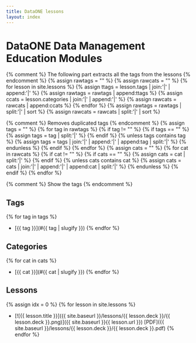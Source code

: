 ```yaml
---
title: DataONE lessons
layout: index
---
```


# DataONE Data Management Education Modules

{% comment %}
The following part extracts all the tags from the lessons
{% endcomment %}
{% assign rawtags = "" %}
{% assign rawcats = "" %}
{% for lesson in site.lessons %}
	{% assign ttags = lesson.tags | join:'|' | append:'|' %}
	{% assign rawtags = rawtags | append:ttags %}
	{% assign ccats = lesson.categories | join:'|' | append:'|' %}
	{% assign rawcats = rawcats | append:ccats %}
{% endfor %}
{% assign rawtags = rawtags | split:'|' | sort %}
{% assign rawcats = rawcats | split:'|' | sort %}

{% comment %}
Removes duplicated tags
{% endcomment %}
{% assign tags = "" %}
{% for tag in rawtags %}
	{% if tag != "" %}
		{% if tags == "" %}
			{% assign tags = tag | split:'|' %}
		{% endif %}
		{% unless tags contains tag %}
			{% assign tags = tags | join:'|' | append:'|' | append:tag | split:'|' %}
		{% endunless %}
	{% endif %}
{% endfor %}
{% assign cats = "" %}
{% for cat in rawcats %}
	{% if cat != "" %}
		{% if cats == "" %}
			{% assign cats = cat | split:'|' %}
		{% endif %}
		{% unless cats contains cat %}
			{% assign cats = cats | join:'|' | append:'|' | append:cat | split:'|' %}
		{% endunless %}
	{% endif %}
{% endfor %}

{% comment %}
Show the tags 
{% endcomment %}

## Tags
{% for tag in tags %}
* [{{ tag }}](#{{ tag | slugify }})
{% endfor %}

## Categories
{% for cat in cats %}
* [{{ cat }}](#{{ cat | slugify }})
{% endfor %}

## Lessons
{% assign idx = 0 %}
{% for lesson in site.lessons %}
- [![{{ lesson.title }}]({{ site.baseurl }}/lessons/{{ lesson.deck }}/{{ lesson.deck }}.png)]({{ site.baseurl }}{{ lesson.url }}) [PDF]({{ site.baseurl }}/lessons/{{ lesson.deck }}/{{ lesson.deck }}.pdf)
{% endfor %}
